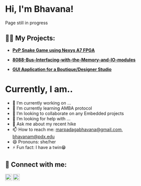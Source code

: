 <h1>Hi, I'm Bhavana! <br/> </h1> Page still in progress

<h2>👨‍💻 My Projects:</h2>

- <b>[PvP Snake Game using Nexys A7 FPGA](https://github.com/Bhavanareddy15/PvP-Snake-Game-using-Nexys-A7-FPGA)</b>

- <b>[8088-Bus-Interfacing-with-the-Memory-and-IO-modules](https://github.com/Bhavanareddy15/8088-Bus-Interfacing-with-the-Memory-and-IO-modules/blob/main/README.md)</b>
  
- <b>[GUI Application for a Boutique/Designer Studio](https://github.com/Bhavanareddy15/GUI-Based-Application)</b>

<h1>Currently, I am.. <br/></h1>

- 🔭 I’m currently working on ...
- 🌱 I’m currently learning AMBA protocol
- 👯 I’m looking to collaborate on any Embedded projects
- 🤔 I’m looking for help with ...
- 💬 Ask me about my recent hike
- 📫 How to reach me: marpadagabhavana@gmail.com, bhavanam@pdx.edu
- 😄 Pronouns: she/her
- ⚡ Fun fact: I have a twin😁 


<h2> 🤳 Connect with me:</h2>

[<img align="left" alt="JoshMadakor | LinkedIn" width="22px" src="https://cdn.jsdelivr.net/npm/simple-icons@v3/icons/linkedin.svg" />][linkedin]
[<img align="left" alt="JoshMadakor | Instagram" width="22px" src="https://cdn.jsdelivr.net/npm/simple-icons@v3/icons/instagram.svg" />][instagram]


[instagram]: https://www.instagram.com/joshmadakor/
[linkedin]: https://www.linkedin.com/in/bhavana-marpadaga/

